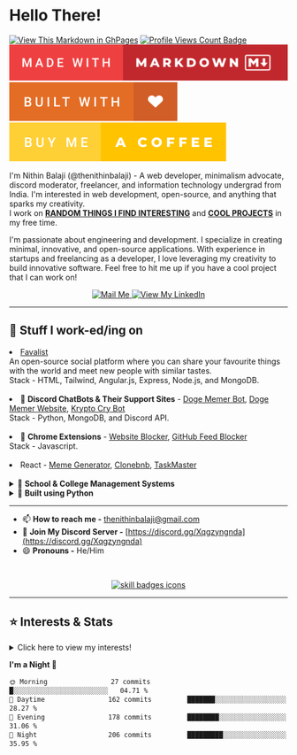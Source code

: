 # Hello There!

[![View This Markdown in GhPages](https://github.com/thenithinbalaji/thenithinbalaji/actions/workflows/pages/pages-build-deployment/badge.svg?branch=main)](https://thenithinbalaji.github.io/thenithinbalaji/)
[![Profile Views Count Badge](https://komarev.com/ghpvc/?username=thenithinbalaji&color=blue&label=PROFILE+VIEWS)](https://github.com/thenithinbalaji)<br>
[![View Markdown in Raw Form](https://github.com/thenithinbalaji/thenithinbalaji/blob/main/assets/made-with-markdown.svg)](https://raw.githubusercontent.com/thenithinbalaji/thenithinbalaji/main/README.md)
[![View All My Repos](https://github.com/thenithinbalaji/thenithinbalaji/blob/main/assets/built-with-love.svg)](https://github.com/thenithinbalaji?tab=repositories&q=&type=&language=&sort=stargazers)<br>
[![Buy Me a Coffee](https://github.com/thenithinbalaji/thenithinbalaji/blob/main/assets/buy-me-a-coffee.svg)](https://www.buymeacoffee.com/thenithinbalaji)

I'm Nithin Balaji (@thenithinbalaji) - A web developer, minimalism advocate, discord moderator, freelancer, and information technology undergrad from India. I'm interested in web development, open-source, and anything that sparks my creativity.   
I work on [**RANDOM THINGS I FIND INTERESTING**](https://github.com/stars/thenithinbalaji/lists/my-cool-projects) and [**COOL PROJECTS**](https://github.com/stars/thenithinbalaji/lists/my-cool-projects) in my free time.  

I'm passionate about engineering and development. I specialize in creating minimal, innovative, and open-source applications. With experience in startups and freelancing as a developer, I love leveraging my creativity to build innovative software. Feel free to hit me up if you have a cool project that I can work on!

<p align = 'center'>
  <a href = 'mailto:thenithinbalaji@gmail.com' target="_blank"> 
    <img src = 'https://user-images.githubusercontent.com/73932121/156936080-302b8401-fced-44ec-a759-aa17e3476991.svg' alt = "Mail Me">
  </a>
  <a href = 'https://www.linkedin.com/in/thenithinbalaji/' target="_blank"> 
    <img src = 'https://user-images.githubusercontent.com/73932121/156936120-7d41b2a8-1d04-4fb4-b2db-de468965799f.svg' alt = "View My LinkedIn">
  </a>
</p>

----

## 🔮 Stuff I work-ed/ing on

<li>
    <a href="https://github.com/thenithinbalaji/Favalist">Favalist</a> <br> 
    An open-source social platform where you can share your favourite things with the world and meet new people with similar tastes.<br>
    Stack - HTML, Tailwind, Angular.js, Express, Node.js, and MongoDB.
</li>

<br>

<li>
     💬 <strong>Discord ChatBots &amp; Their Support Sites</strong> - <a href="https://github.com/thenithinbalaji/Doge-Memer">Doge Memer Bot</a>, <a href="https://github.com/thenithinbalaji/Doge-Memer-Website">Doge Memer Website</a>, <a href="https://github.com/thenithinbalaji/Krypto-Cry">Krypto Cry Bot</a><br>
    Stack - Python, MongoDB, and Discord API.
</li>

<br>

<li>
    🍄 <strong>Chrome Extensions</strong> - <a href="https://github.com/thenithinbalaji/PadiDa-Extension">Website Blocker</a>, <a href="https://github.com/thenithinbalaji/GitHub-Feed-Blocker">GitHub Feed Blocker</a><br>
    Stack - Javascript.
</li>

<br>

<li>
    React - <a href="https://github.com/thenithinbalaji/Meme-Generator">Meme Generator</a>, <a href="https://github.com/thenithinbalaji/Clonebnb">Clonebnb</a>, <a href="https://github.com/thenithinbalaji/Task-Master">TaskMaster</a>
</li>

<br>

<details>
  <summary> 🚌 <b> School & College Management Systems </b> </summary>
  <br>
  
  <ul>
    
  <li>
    <a href="https://github.com/thenithinbalaji/Bus-Tracker">Bus Tracker Web Application</a> <br> 
    College Bus Tracker Web Application for <b>SSN College of Engineering</b>. 
    Tracks the buses based on the location collected from passengers travelling in the bus. <br> 
    Stack - HTML, CSS, Flask and MongoDB
  </li> 

  <br>
  
  <li> 
    <a href="https://github.com/thenithinbalaji/PM-Poshan">PM Poshan</a> <br> 
    Automated Reporting & Management System for Mid-Day Meal Scheme - PM Poshan. 
    <i>Selected for finals of Smart India Hackathon 2022.</i> <br> 
    Stack - HTML, CSS and Flask
  </li>

  <br>
  
  <li> 
    <a href="https://github.com/thenithinbalaji/School-Manager">School Manager</a> <br> 
    Track the school mess menu, health & attendance of students with exclusive parent, student, school and admin dashboards <br> 
    Stack - HTML, Tailwind, Flask and MongoDB
  </li>
  
  </ul>
  
</details>

<details>
  <summary> 🌳 <b> Built using Python </b> </summary>
  <br>

  <ul>
    
  <li>
    <a href="https://github.com/thenithinbalaji/September-Assistant">September Voice Assistant</a> <br>
    An open-source voice assistant for Windows. Uses Google Speech Recognition and Wolfram Alpha Engine. 
    Visit the <a href="https://thenithinbalaji.github.io/September-Assistant/">Website</a> <br>
    Stack - Python Tkinter, APIs
  </li>

  <br>
   
  <li>
    <a href="https://github.com/thenithinbalaji/5Personalities">5 Personalities Prediction</a> <br> 
    Personality Prediction based on the Big 5 Model. Uses Multinomial Logistic Regression for Classification. <br/> 
    Stack - HTML, Tailwind, Flask and Scikit-learn.
  </li>

  <br>
  
  <li>
    <a href="https://github.com/thenithinbalaji/Repolist">GitHub Repo Fetcher</a> <br> 
    Web App to fetch GitHub public and private repo data. <br> 
    Stack - HTML, Tailwind, Flask and Postgres.
  </li>

  <br>

  <li>
    <a href="https://github.com/thenithinbalaji/pyrandtoys">Pyrandtoys</a> <br> 
    A Python module for generating the result of probability-based toys. Installable on any system with pip command. <br/>
    <a href="https://github.com/thenithinbalaji/pyrandtoys">Read the docs</a> | <a href="https://pypi.org/project/pyrandtoys/">Install From Pypi</a>
    <br/>
    <br/>
    <pre><code>pip install pyrandtoys</code></pre>
  </li>
  </ul>

</details>

----

- 📫 **How to reach me -** [thenithinbalaji@gmail.com](mailto:thenithinbalaji@gmail.com)
- 💬 **Join My Discord Server -** [https://discord.gg/Xqgzyngnda](https://discord.gg/Xqgzyngnda)
- 😄 **Pronouns -** He/Him 

<br>

<p align="center">
  <a href="https://github.com/thenithinbalaji?tab=repositories&q=&type=&language=&sort=stargazers" target="_blank">
    <img src="https://skillicons.dev/icons?i=html,css,js,tailwind,react,flask,express,nodejs,mongodb,cpp" alt="skill badges icons" />
  </a>
</p>

----

## ⭐ Interests & Stats
<details>
  <summary>Click here to view my interests!</summary>
  <br> 
    <ul>
        <li> 🐍 <a href = "https://www.hackerrank.com/thenithinbalaji" target="_blank">Python & C++</a></li>
        <li> 📇 <a href = "https://github.com/thenithinbalaji?tab=repositories&q=&type=&language=&sort=stargazers" target="_blank">Open Source</a></li>
        <li> 🌐 <a href = "https://github.com/stars/thenithinbalaji/lists/my-web-dev-repos" target="_blank">Web Development</a></li>
        <li> 💬 <a href = "https://discordbotlist.com/users/756511707228143646" target="_blank">Chat Bots</a></li>
        <li> 💻 Competitive Programming </li>
    </ul>
</details>


<!--START_SECTION:waka-->
**I'm a Night 🦉** 

```text
🌞 Morning                27 commits          █░░░░░░░░░░░░░░░░░░░░░░░░   04.71 % 
🌆 Daytime                162 commits         ███████░░░░░░░░░░░░░░░░░░   28.27 % 
🌃 Evening                178 commits         ████████░░░░░░░░░░░░░░░░░   31.06 % 
🌙 Night                  206 commits         █████████░░░░░░░░░░░░░░░░   35.95 % 
```



<!--END_SECTION:waka-->




